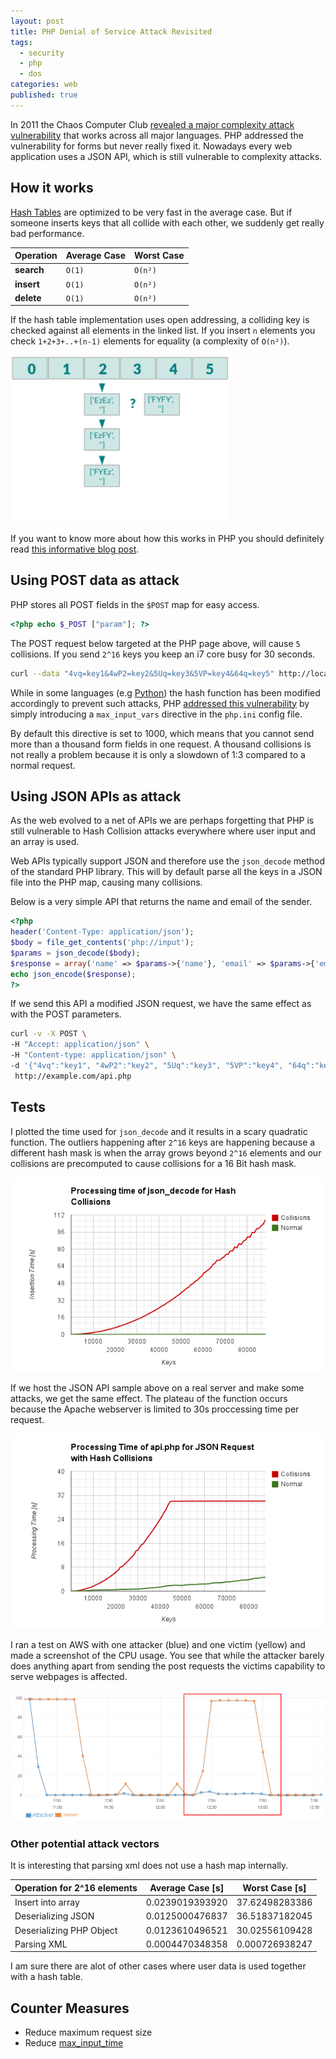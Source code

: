 ```yaml
---
layout: post
title: PHP Denial of Service Attack Revisited
tags: 
  - security
  - php
  - dos
categories: web
published: true
---
```


In 2011 the Chaos Computer Club [revealed a major complexity attack vulnerability](http://events.ccc.de/congress/2011/Fahrplan/attachments/2007_28C3_Effective_DoS_on_web_application_platforms.pdf)
that works across all major languages. PHP addressed the vulnerability
for forms but never really fixed it. Nowadays every web application uses a JSON API, which is still vulnerable to complexity attacks.

## How it works

[Hash Tables](https://en.wikipedia.org/wiki/Hash_table) are optimized to be
very fast in the average case. But if someone inserts keys
that all collide with each other, we suddenly get really bad performance.

Operation  | Average Case | Worst Case
-----------|--------------|------------
**search** | `O(1)`       | `O(n²)`
**insert** | `O(1)`       | `O(n²)`
**delete** | `O(1)`       | `O(n²)`

If the hash table implementation uses open addressing, a colliding key
is checked against all elements in the linked list.
If you insert `n` elements you check `1+2+3+..+(n-1)` elements for equality
(a complexity of `O(n²)`).

<img style="max-width:350px" src="/media/hash-collisions.gif" alt="Hash Collisions animation" />

If you want to know more about how this works in PHP you should definitely read
[this informative blog post](http://nikic.github.io/2011/12/28/Supercolliding-a-PHP-array.html).

## Using POST data as attack

PHP stores all POST fields in the `$POST` map for easy access.

```php
<?php echo $_POST ["param"]; ?>
```

The POST request below targeted at the PHP page above, will cause `5` collisions. 
If you send `2^16` keys you keep an i7 core busy for 30 seconds.

```bash
curl --data "4vq=key1&4wP2=key2&5Uq=key3&5VP=key4&64q=key5" http://localhost:8080/index.php
```

While in some languages (e.g [Python](http://bugs.python.org/issue13703)) the hash function has been modified accordingly to prevent such attacks, PHP [addressed this vulnerability](http://svn.php.net/viewvc?view=revision&revision=321038)
by simply introducing a `max_input_vars` directive in the `php.ini` config file.

By default this directive is set to 1000, which means that you cannot send more than a thousand form fields in one request. A thousand collisions is not really a problem because it is only a slowdown of 1:3 compared to a normal request.

## Using JSON APIs as attack

As the web evolved to a net of APIs we are perhaps forgetting that PHP
is still vulnerable to Hash Collision attacks everywhere where user input and an array is used.

Web APIs typically support JSON and therefore use the `json_decode` method of the standard PHP library. This will by default parse all the keys in a JSON file into the PHP map, causing many collisions.

Below is a very simple API that returns the name and email of the
sender.

```php
<?php
header('Content-Type: application/json');
$body = file_get_contents('php://input');
$params = json_decode($body);
$response = array('name' => $params->{'name'}, 'email' => $params->{'email'});
echo json_encode($response);
?>
```

If we send this API a modified JSON request, we have the same effect
as with the POST parameters.

```bash
curl -v -X POST \
-H "Accept: application/json" \
-H "Content-type: application/json" \
-d '{"4vq":"key1", "4wP2":"key2", "5Uq":"key3", "5VP":"key4", "64q":"key5" }' \
 http://example.com/api.php
```

## Tests

I plotted the time used for `json_decode` and it results in a scary quadratic
function. The outliers happening after `2^16` keys are happening because
a different hash mask is when the array grows beyond `2^16` elements and our
collisions are precomputed to cause collisions for a 16 Bit hash mask.

![CPU usage during the tests](/media/json_decode_time.png)

If we host the JSON API sample above on a real server and make some attacks, we get the same effect.
The plateau of the function occurs because the Apache webserver is limited to 30s proccessing time per request.

![CPU usage during the tests](/media/api_time.png)

I ran a test on AWS with one attacker (blue) and one victim (yellow) and made
a screenshot of the CPU usage.
You see that while the attacker barely does anything apart from sending the post requests the victims capability to serve webpages is affected.

![CPU usage during the tests](/media/cpu_hash_collision.png)

### Other potential attack vectors

It is interesting that parsing xml does not use a hash map internally.

Operation for 2^16 elements  | Average Case [s]| Worst Case [s]
-----------------------------|-----------------|---------------
Insert into array            | 0.0239019393920 | 37.62498283386
Deserializing JSON           | 0.0125000476837 | 36.51837182045
Deserializing PHP Object     | 0.0123610496521 | 30.02556109428
Parsing XML                  | 0.0004470348358 | 0.000726938247

I am sure there are alot of other cases where user data is used together with a hash table.

## Counter Measures

- Reduce maximum request size
- Reduce [max_input_time](http://php.net/manual/en/info.configuration.php#ini.max-input-time)